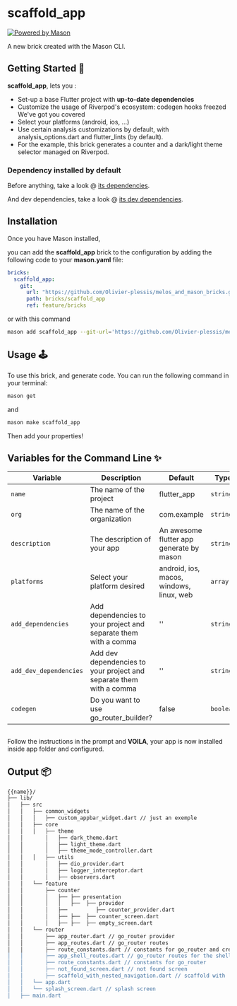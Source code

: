 # scaffold_app

[![Powered by Mason](https://img.shields.io/endpoint?url=https%3A%2F%2Ftinyurl.com%2Fmason-badge)](https://github.com/felangel/mason)

A new brick created with the Mason CLI.

## Getting Started 🚀

 **scaffold_app**, lets you :

- Set-up a base Flutter project with **up-to-date dependencies**
- Customize the usage of Riverpod's ecosystem: codegen hooks freezed We've got you covered
- Select your platforms (android, ios, ...)
- Use certain analysis customizations by default, with analysis_options.dart and flutter_lints (by default).
- For the example, this brick generates a counter and a dark/light theme selector managed on Riverpod.

### Dependency installed by default

Before anything, take a look @ [its dependencies](hooks/post/add_dependencies.dart).

And dev dependencies, take a look @ [its dev dependencies](hooks/post/add_dev_dependencies.dart).

## Installation

Once you have Mason installed,

you can add the **scaffold_app** brick to the configuration by adding the following code to your **mason.yaml** file:

``` yaml
bricks:
  scaffold_app:
    git:
      url: "https://github.com/Olivier-plessis/melos_and_mason_bricks.git"
      path: bricks/scaffold_app
      ref: feature/bricks
```

or with this command

```sh
mason add scaffold_app --git-url='https://github.com/Olivier-plessis/melos_and_mason_bricks.git' --git-path='bricks/scaffold_app' --git-ref='feature/bricks'
```

## Usage 🕹️

To use this brick, and generate code. You can run the following command in your terminal:

``` sh
mason get
```

and

``` sh
mason make scaffold_app
```

Then add your properties! 
## Variables for the Command Line ✨

| Variable             | Description                                                | Default                                         | Type     |
| -------------------- | ---------------------------------------------------------- | ----------------------------------------------- | -------- |
| `name`                | The name of the project                                   | flutter_app                                     | `string` |
| `org`                 | The name of the organization                              | com.example                                     | `string` |
| `description`         | The description of your app                               | An awesome flutter app generate by mason        | `string` |
| `platforms`           | Select your platform desired                              | android, ios, macos, windows, linux, web        | `array`  |
| `add_dependencies`    | Add dependencies to your project and separate them with a comma | ''                                       | `string` |
| `add_dev_dependencies`| Add dev dependencies to your project and separate them with a comma | ''                                   | `string` |
| `codegen`             | Do you want to use go_router_builder?                      | false                                          | `boolean`|

##
Follow the instructions in the prompt and **VOILA**, your app is now installed inside app folder and configured.

## Output 📦

``` sh
{{name}}/
├── lib/
│   ├── src
│   │   ├── common_widgets
│   │   │   ├── custom_appbar_widget.dart // just an exemple
│   │   ├── core
│   │   │   ├── theme
│   │       │   ├── dark_theme.dart
│   │       │   ├── light_theme.dart
│   │       │   ├── theme_mode_controller.dart
│   │   │   ├── utils
│   │       │   ├── dio_provider.dart
│   │       │   ├── logger_interceptor.dart
│   │       │   ├── observers.dart
│   │   └── feature
│   │       ├── counter
│   │       │   ├── ├── presentation
│   │       │   │   ├──  ├── provider
│   │       │   ├──         ├── counter_provider.dart
│   │       │   ├── ├──  ├── counter_screen.dart
│   │       │   ├── ├──  ├── empty_screen.dart
│   │   └── router
│   │       ├── app_router.dart // go_router provider
│   │       ├── app_routes.dart // go_router routes
│   │       ├── route_constants.dart // constants for go_router and create if you don't want to use go_router_builder
│   │       ├── app_shell_routes.dart // go_router routes for the shell navigation with go_router_builder
│   │       ├── route_constants.dart // constants for go_router
│   │       ├── not_found_screen.dart // not found screen
│   │       ├── scaffold_with_nested_navigation.dart // scaffold with  navigation bar and navigation rail
│   │   └── app.dart
│   │   └── splash_screen.dart // splash screen
│   ├── main.dart
 ```


